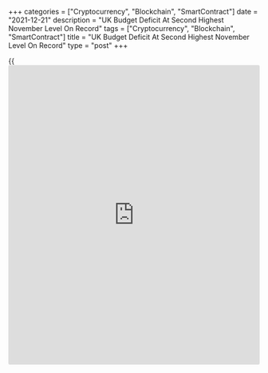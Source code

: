 +++
categories = ["Cryptocurrency", "Blockchain", "SmartContract"]
date = "2021-12-21"
description = "UK Budget Deficit At Second Highest November Level On Record"
tags = ["Cryptocurrency", "Blockchain", "SmartContract"]
title = "UK Budget Deficit At Second Highest November Level On Record"
type = "post"
+++

{{<iframe id="large-banner" src="https://www.bounty.group/#slide=22.0" width="100%" height="600" scrolling="no" style="border: 0px solid rgb(216, 221, 230); border-radius: 3px;">}}

The UK budget deficit widened to its second-highest level for the month
of November since records began in 1993, largely due to the surge in the
debt cost, the Office for National Statistics said on Tuesday.

Public sector net borrowing totaled GBP 17.4 billion in November, down
by GBP 4.9 billion from the same period last year. This was also bigger
than the economists' forecast of GBP 16 billion.  
  
Current receipts grew 4.3 percent on a yearly basis, while the
expenditure decreased 6.9 percent.

In the financial year-to-November, the budget deficit decreased by GBP
115.8 billion from the last year to GBP 136.0 billion. This was also the
second-highest financial year-to-November borrowing on record.

During the financial year to November, interest payments increased
sharply by 54.1 percent on a yearly basis.

At the end of November, public sector net debt excluding public sector
banks came in at GBP 2,317.7 billion, or around 96.1 percent of gross
domestic product. This was the highest ratio since March 1963.

Further, data showed that central government net cash requirement was
GBP 13.1 billion in November, a GBP 10.9 billion less than in November
2020.

Tighter virus restrictions would probably prompt deterioration in the
public finances by reducing tax revenues and potentially forcing the
government to step up fiscal support for the most affected sectors,
Bethany Beckett, an economist at Capital Economics, said.

For comments and feedback [contact](https://www.playgroundfx.com/contact/): editorial@rtt[news](https://www.letsplayfx.com/blog/forex-news-website/).com

[Economic News][1]

 **What parts of the world are seeing the best (and worst) economic
performances lately? Click[here][2] to check out our [Econ Scorecard][2]
and find out! See up-to-the-moment [ranking](https://www.playgroundfx.com/blog/crypto-exchange-ranking/)s for the best and worst
performers in [GDP][3], [unemployment rate][4], [inflation][5] and much
more.**

   1. www.rtt[news](https://www.letsplayfx.com/blog/forex-news-website/).com/Content/EconomicNews.aspx
   2. www.rtt[news](https://www.letsplayfx.com/blog/forex-news-website/).com/economic-scorecard/world-rank/retail-sales/highest-performance.aspx
   3. www.rtt[news](https://www.letsplayfx.com/blog/forex-news-website/).com/economic-scorecard/world-rank/GDP/highest-performance.aspx
   4. www.rtt[news](https://www.letsplayfx.com/blog/forex-news-website/).com/economic-scorecard/world-rank/unemployment-rate/lowest-performance.aspx
   5. www.rtt[news](https://www.letsplayfx.com/blog/forex-news-website/).com/economic-scorecard/world-rank/CPI/highest-performance.aspx